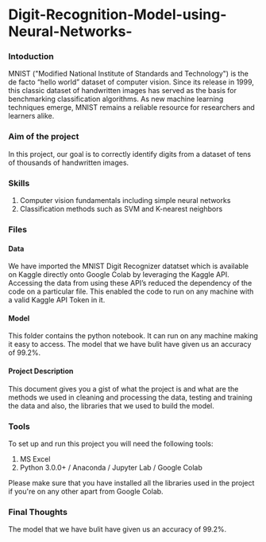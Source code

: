 # Digit-Recognition-Model-using-Neural-Networks-

### Intoduction
MNIST ("Modified National Institute of Standards and Technology") is the de facto “hello world” dataset of computer vision. Since its release in 1999, this classic dataset of handwritten images has served as the basis for benchmarking classification algorithms. As new machine learning techniques emerge, MNIST remains a reliable resource for researchers and learners alike.

### Aim of the project
In this project, our goal is to correctly identify digits from a dataset of tens of thousands of handwritten images. 

### Skills
1. Computer vision fundamentals including simple neural networks
2. Classification methods such as SVM and K-nearest neighbors

### Files

#### Data
We have imported the MNIST Digit Recognizer datatset which is available on Kaggle directly onto Google Colab by leveraging the Kaggle API. Accessing the data from using these API’s reduced the dependency of the code on a particular file. This enabled the code to run on any machine with a valid Kaggle API Token in it.

#### Model
This folder contains the python notebook. It can run on any machine making it easy to access. The model that we have bulit have given us an accuracy of 99.2%.

#### Project Description
This document gives you a gist of what the project is and what are the methods we used in cleaning and processing the data, testing and training the data and also, the libraries that we used to build the model.

### Tools
To set up and run this project you will need the following tools:
1. MS Excel
2. Python 3.0.0+ / Anaconda / Jupyter Lab / Google Colab

Please make sure that you have installed all the libraries used in the project if you're on any other apart from Google Colab.

### Final Thoughts
The model that we have bulit have given us an accuracy of 99.2%.
